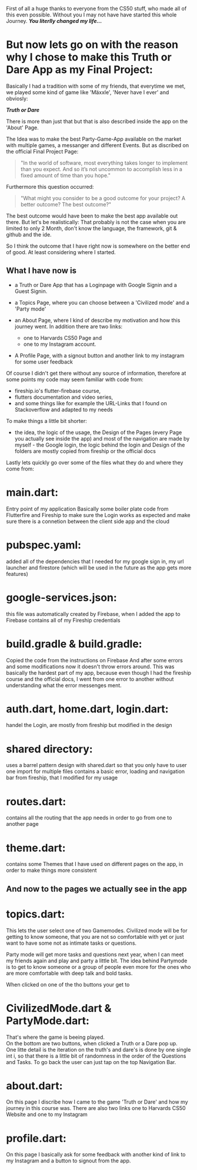 First of all a huge thanks to everyone from the CS50 stuff, who made all of this even possible.
Without you I may not have have started this whole Journey.
***You literlly changed my life...***

# But now lets go on with the reason why I chose to make this Truth or Dare App as my Final Project:
Basically I had a tradition with some of my friends, that everytime we met, we played some kind of game like 'Mäxxle', 'Never have I ever' and obviosly:

**_Truth or Dare_**

There is more than just that but that is also described inside the app on the 'About' Page.

The Idea was to make the best Party-Game-App available on the market with multiple games, a messanger and different Events.
But as discribed on the official Final Project Page:
> "In the world of software, most everything takes longer to implement than you expect. And so it’s not uncommon to accomplish less in a fixed amount of time than you hope."

Furthermore this question occurred:

> "What might you consider to be a good outcome for your project? A better outcome? The best outcome?"

The best outcome would have been to make the best app available out there.
But let's be realistically: 
That probably is not the case when you are limited to only 2 Month, don't know the language, the framework, git & github and the ide.

So I think the outcome that I have right now is somewhere on the better end of good.
At least considering where I started.

## What I have now is
- a Truth or Dare App that has a Loginpage with Google Signin and a Guest Signin.

- a Topics Page, where you can choose between a 'Civilized mode' and a 'Party mode'

- an About Page, where I kind of describe my motivation and how this journey went.
   In addition there are two links:                                                 
    -  one to Harvards CS50 Page and                                                          
    - one to my Instagram account.                                                     

- A Profile Page, with a signout button and another link to my instagram for some user feedback


Of course I didn't get there without any source of information, therefore at some points my code may seem familiar with code from:
- fireship.io's flutter-firebase course,                                                                                                              
- flutters documentation and video series,                                                                                            
- and some things like for example the URL-Links that I found on Stackoverflow and adapted to my needs 

To make things a little bit shorter:                                                                 
- the idea, the logic of the usage, the Design of the Pages (every Page you actually see inside the app) and most of the navigation are made by myself      - the Google login, the logic behind the login and Design of the folders are mostly copied from fireship or the official docs                     


Lastly lets quickly go over some of the files what they do and where they come from:                                             

# main.dart:                                                                                            
   Entry point of my application
   Basically some boiler plate code from Flutterfire and Fireship to make sure the Login works as expected and make sure there is a connetion                  between the client side app and the cloud

# pubspec.yaml:                                                                          
   added all of the dependencies that I needed for my google sign in, my url launcher 
   and firestore (which will be used in the future as the app gets more features)
              
# google-services.json:                                                                     
   this file was automatically created by Firebase, when I added the app to Firebase
   contains all of my Fireship credentials

# build.gradle & build.gradle:                                                                               
   Copied the code from the instructions on Firebase
   And after some errors and some modifications now it doesn't throw errors around.
   This was basically the hardest part of my app, because even though I had the fireship course and the official docs, I went from one error to another        without understanding what the error messenges ment.
   
# auth.dart, home.dart, login.dart:
   handel the Login, are mostly from fireship but modified in the design

# shared directory:
   uses a barrel pattern design with shared.dart so that you only have to user one import for multiple files
   contains a basic error, loading and navigation bar from fireship, that I modified for my usage 

# routes.dart:                                   
   contains all the routing that the app needs in order to go from one to another page
   
# theme.dart:
   contains some Themes that I have used on different pages on the app, in order to make things more consistent


## And now to the pages we actually see in the app


# topics.dart:                                                                                                               
   This lets the user select one of two Gamemodes.
   Civilized mode will be for getting to know someone, that you are not so comfortable with yet or just want to have some not as intimate tasks or            questions.
   
   Party mode will get more tasks and questions next year, when I can meet my friends again and play and party a little bit. The idea behind Partymode is      to get to know someone or a group of people even more for the ones who are more comfortable with deep talk and bold tasks.
   
   When clicked on one of the tho buttons your get to 
   
# CivilizedMode.dart & PartyMode.dart:                                                                                                   
   That's where the game is beeing played.                                                                                                  
   On the bottom are two buttons, when clicked a Truth or a Dare pop up.                                                                
   One litte detail is the iteration on the truth's and dare's is done by one single int i, so that there is a little bit of randomness in the order of the    Questions and Tasks.
   To go back the user can just tap on the top Navigation Bar.

# about.dart:                                                                                             
   On this page I discribe how I came to the game 'Truth or Dare' and how my journey in this course was.
   There are also two links one to Harvards CS50 Website and one to my Instagram
   
# profile.dart:                                                                                                              
   On this page I basically ask for some feedback with another kind of link to my Instagram
   and a button to signout from the app.

   
 
